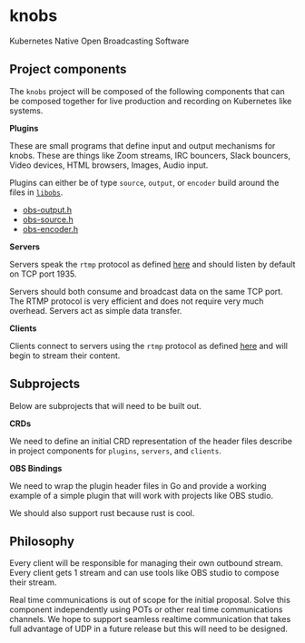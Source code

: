 # knobs
Kubernetes Native Open Broadcasting Software

## Project components

The `knobs` project will be composed of the following components that can be composed together for live production and recording on Kubernetes like systems.

**Plugins**

These are small programs that define input and output mechanisms for knobs. These are things like Zoom streams, IRC bouncers, Slack bouncers, Video devices, HTML browsers, Images, Audio input.

Plugins can either be of type `source`, `output`, or `encoder` build around the files in [`libobs`](https://github.com/obsproject/obs-studio/blob/master/libobs/).

 - [obs-output.h](https://github.com/obsproject/obs-studio/blob/master/libobs/obs-output.h)
 - [obs-source.h](https://github.com/obsproject/obs-studio/blob/master/libobs/obs-source.h)
 - [obs-encoder.h](https://github.com/obsproject/obs-studio/blob/master/libobs/obs-encoder.h)

**Servers**

Servers speak the `rtmp` protocol as defined [here](https://wwwimages2.adobe.com/content/dam/acom/en/devnet/rtmp/pdf/rtmp_specification_1.0.pdf) and should listen by default on TCP port 1935.

Servers should both consume and broadcast data on the same TCP port. The RTMP protocol is very efficient and does not require very much overhead. Servers act as simple data transfer. 

**Clients**

Clients connect to servers using the `rtmp` protocol as defined [here](https://wwwimages2.adobe.com/content/dam/acom/en/devnet/rtmp/pdf/rtmp_specification_1.0.pdf) and will begin to stream their content.

## Subprojects

Below are subprojects that will need to be built out.

**CRDs**

We need to define an initial CRD representation of the header files describe in project components for `plugins`, `servers`, and `clients`.


**OBS Bindings**

We need to wrap the plugin header files in Go and provide a working example of a simple plugin that will work with projects like OBS studio.

We should also support rust because rust is cool.

## Philosophy

Every client will be responsible for managing their own outbound stream. Every client gets 1 stream and can use tools like OBS studio to compose their stream.

Real time communications is out of scope for the initial proposal. Solve this component independently using POTs or other real time communications channels. We hope to support seamless realtime communication that takes full advantage of UDP in a future release but this will need to be designed.
